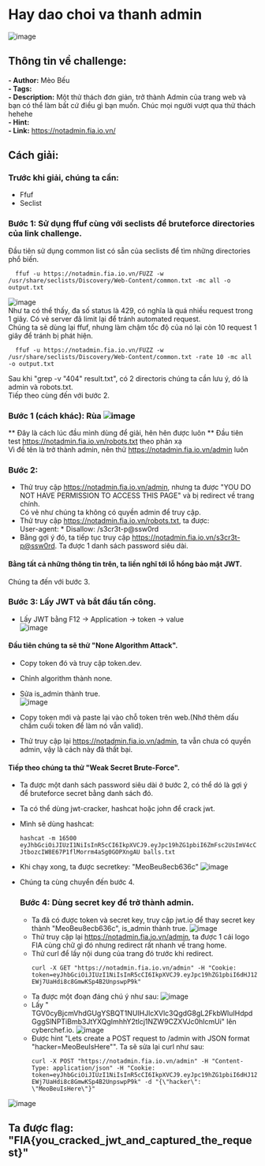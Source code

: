 # Hay dao choi va thanh admin  
![image](https://github.com/user-attachments/assets/c43dc1cb-a201-4fc2-a497-f3fcd3f95908)


## Thông tin về challenge:  

**- Author:** Mèo Bếu  
**- Tags:**  
**- Description:** Một thử thách đơn giản, trở thành Admin của trang web và bạn có thể làm bất cứ điều gì bạn muốn.
Chúc mọi người vượt qua thử thách hehehe  
**- Hint:**  
**- Link:** https://notadmin.fia.io.vn/  

## Cách giải:  
### Trước khi giải, chúng ta cần:  
- Ffuf  
- Seclist  
### Bước 1: Sử dụng ffuf cùng với seclists để bruteforce directories của link challenge.  
Đầu tiên sử dụng common list có sẵn của seclists để tìm những directories phổ biến.  
```
  ffuf -u https://notadmin.fia.io.vn/FUZZ -w /usr/share/seclists/Discovery/Web-Content/common.txt -mc all -o output.txt
```
![image](https://github.com/user-attachments/assets/cb36e35c-5684-4b5f-8aa3-272c458b7ede)  
Như ta có thể thấy, đa số status là 429, có nghĩa là quá nhiều request trong 1 giây. Có vẻ server đã limit lại để tránh automated request.  
Chúng ta sẽ dùng lại ffuf, nhưng làm chậm tốc độ của nó lại còn 10 request 1 giây để tránh bị phát hiện.
```
  ffuf -u https://notadmin.fia.io.vn/FUZZ -w /usr/share/seclists/Discovery/Web-Content/common.txt -rate 10 -mc all -o output.txt
```
Sau khi "grep -v "404" result.txt", có 2 directoris chúng ta cần lưu ý, dó là admin và robots.txt.  
Tiếp theo cùng đến với bước 2.
### Bước 1 (cách khác): Rùa ![image](https://github.com/user-attachments/assets/286e50ef-7ef2-4bb8-bfc4-29ee68b2ab82) 
** Đây là cách lúc đầu mình dùng để giải, hên hên được luôn   **
Đầu tiên test https://notadmin.fia.io.vn/robots.txt theo phản xạ  
Vì đề tên là trở thành admin, nên thử https://notadmin.fia.io.vn/admin luôn 

### Bước 2:
- Thử truy cập https://notadmin.fia.io.vn/admin, nhưng ta được "YOU DO NOT HAVE PERMISSION TO ACCESS THIS PAGE" và bị redirect về trang chính.  
  Có vẻ như chúng ta không có quyền admin để truy cập.  
- Thử truy cập https://notadmin.fia.io.vn/robots.txt, ta được:   
 User-agent: *
Disallow: /s3cr3t-p@ssw0rd
- Bằng gợi ý đó, ta tiếp tục truy cập https://notadmin.fia.io.vn/s3cr3t-p@ssw0rd. Ta được 1 danh sách password siêu dài.

#### Bằng tất cả những thông tin trên, ta liền nghĩ tới lỗ hổng bảo mật JWT.
Chúng ta đến với bước 3.

### Bước 3: Lấy JWT và bắt đầu tấn công.
- Lấy JWT bằng F12 -> Application -> token -> value  
![image](https://github.com/user-attachments/assets/3736cada-da0a-4119-865d-ca35f60b7ced)
#### Đầu tiên chúng ta sẽ thử "None Algorithm Attack".
- Copy token đó và truy cập token.dev.
- Chỉnh algorithm thành none.
- Sửa is_admin thành true.  
 ![image](https://github.com/user-attachments/assets/0e35f4a8-8e8f-401e-ad68-36eb19884fb3)


- Copy token mới và paste lại vào chỗ token trên web.(Nhớ thêm dấu chấm cuối token để làm nó vẫn valid).
- Thử truy cập lại https://notadmin.fia.io.vn/admin, ta vẫn chưa có quyền admin, vậy là cách này đã thất bại.
#### Tiếp theo chúng ta thử "Weak Secret Brute-Force".
- Ta được một danh sách password siêu dài ở bước 2, có thể dó là gợi ý để bruteforce secret bằng danh sách đó.  
- Ta có thể dùng jwt-cracker, hashcat hoặc john để crack jwt.  
- Mình sẽ dùng hashcat:
  ```
  hashcat -m 16500 eyJhbGciOiJIUzI1NiIsInR5cCI6IkpXVCJ9.eyJpc19hZG1pbiI6ZmFsc2UsImV4cCI6MTczOTYxNzI0M30.JXLMnn4x-JtbozcIW8E67P1flMorrm4aSg0GOPXngAU balls.txt
  ```
- Khi chạy xong, ta được secretkey: "MeoBeu8ecb636c"
  ![image](https://github.com/user-attachments/assets/98ee3747-bf3f-4f99-9984-0c15040e1067)
- Chúng ta cùng chuyển đến bước 4.

  ### Bước 4: Dùng secret key để trở thành admin.
  - Ta đã có được token và secret key, truy cập jwt.io để thay secret key thành "MeoBeu8ecb636c", is_admin thành true.
    ![image](https://github.com/user-attachments/assets/036af924-2394-430a-9bc4-4d727431617c)
  - Thử truy cập lại https://notadmin.fia.io.vn/admin, ta được 1 cái logo FIA cùng chữ gì đó nhưng redirect rất nhanh về trang home.
  - Thử curl để lấy nội dung của trang đó trước khi redirect.
    ```
    curl -X GET "https://notadmin.fia.io.vn/admin" -H "Cookie: token=eyJhbGciOiJIUzI1NiIsInR5cCI6IkpXVCJ9.eyJpc19hZG1pbiI6dHJ1ZSwiZXhwIjoxNzM5NjE3MjQzfQ.kQnEFRUOptX4-EWj7UaHdi8c8GmwKSp4B2UnpswpP9k"
    ```
  - Ta được một đoạn đáng chú ý như sau:
    ![image](https://github.com/user-attachments/assets/ea66cdb0-acf6-4155-8e47-6d259e7daacf)
  - Lấy " TGV0cyBjcmVhdGUgYSBQT1NUIHJlcXVlc3QgdG8gL2FkbWluIHdpdGggSlNPTiBmb3JtYXQgImhhY2tlcj1NZW9CZXVJc0hlcmUi" lên cyberchef.io.
    ![image](https://github.com/user-attachments/assets/018d67fc-70bc-4e14-be77-ad2a8e0b2276)
  - Được hint "Lets create a POST request to /admin with JSON format "hacker=MeoBeuIsHere"". Ta sẽ sửa lại curl như sau:
    ```
    curl -X POST "https://notadmin.fia.io.vn/admin" -H "Content-Type: application/json" -H "Cookie: token=eyJhbGciOiJIUzI1NiIsInR5cCI6IkpXVCJ9.eyJpc19hZG1pbiI6dHJ1ZSwiZXhwIjoxNzM5NjE3MjQzfQ.kQnEFRUOptX4-EWj7UaHdi8c8GmwKSp4B2UnpswpP9k" -d "{\"hacker\": \"MeoBeuIsHere\"}"
    ```
![image](https://github.com/user-attachments/assets/66fc4bea-16bd-4652-b7bf-491ed9bbb49c)

## Ta được flag: "FIA{you_cracked_jwt_and_captured_the_request}"

    

















